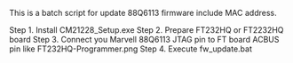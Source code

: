 This is a batch script for update 88Q6113 firmware include MAC address.

Step 1. Install CM21228_Setup.exe
Step 2. Prepare FT232HQ or FT2232HQ board
Step 3. Connect you Marvell 88Q6113 JTAG pin to FT board ACBUS pin like FT232HQ-Programmer.png
Step 4. Execute fw_update.bat
